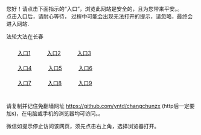 您好！请点击下面指示的“入口”，浏览此网站是安全的，且为您带来平安。。 <br/>
点击入口后，请耐心等待， 过程中可能会出现无法打开的提示，请忽略，最终会进入网站. </br>

法轮大法在长春<br/>
<div style="padding:10px"><a style="margin:20px" target="_blank" href="https://dg2ipy4m8econ.cloudfront.net/2Qpsp?bmlvyfo" id="ccLink1" rel="nofollow">入口1</a> <a target="_blank" style="margin:20px" href="https://d19wl1xmngmprb.cloudfront.net/2Qpsp?jwttbh" id="ccLink2" rel="nofollow">入口2</a> <a style="margin:20px" target="_blank" href="https://dqny29q01mz8h.cloudfront.net/2Qpsp?vwymqgvf" id="ccLink3" rel="nofollow">入口3</a></div>

<div style="padding:10px" ><a style="margin:20px" target="_blank" href="https://dg2ipy4m8econ.cloudfront.net/2Qpsp?bmlvyfo" id="ccLink4" rel="nofollow">入口4</a> <a style="margin:20px" href="https://d19wl1xmngmprb.cloudfront.net/2Qpsp?jwttbh" target="_blank" id="ccLink5" rel="nofollow">入口5</a> <a style="margin:20px" href="https://dqny29q01mz8h.cloudfront.net/2Qpsp?vwymqgvf" target="_blank" id="ccLink6" rel="nofollow">入口6</a></div>

<div style="padding:10px"><a style="margin:20px" target="_blank" href="https://dg2ipy4m8econ.cloudfront.net/2Qpsp?bmlvyfo" id="ccLink7" rel="nofollow">入口7</a> <a style="margin:20px" href="https://d19wl1xmngmprb.cloudfront.net/2Qpsp?jwttbh" target="_blank" id="ccLink8" rel="nofollow">入口8</a> <a style="margin:20px" target="_blank" href="https://dqny29q01mz8h.cloudfront.net/2Qpsp?vwymqgvf" id="ccLink9" rel="nofollow">入口9</a></div>

<br/>



请复制并记住免翻墙网址 https://github.com/yntd/changchunzx (http后一定要加s)，在电脑或手机的浏览器均可访问。。<br/>

微信如提示停止访问该网页，须先点击右上角，选择浏览器打开。
